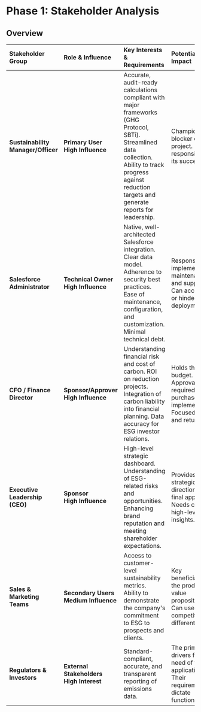 # Phase 1: Stakeholder Analysis

## Overview

| Stakeholder Group | Role & Influence | Key Interests & Requirements | Potential Impact |
| :--- | :--- | :--- | :--- |
| **Sustainability Manager/Officer** | **Primary User<br>High Influence** | Accurate, audit-ready calculations compliant with major frameworks (GHG Protocol, SBTi). Streamlined data collection. Ability to track progress against reduction targets and generate reports for leadership. | Champion or blocker of the project. Directly responsible for its success. |
| **Salesforce Administrator** | **Technical Owner<br>High Influence** | Native, well-architected Salesforce integration. Clear data model. Adherence to security best practices. Ease of maintenance, configuration, and customization. Minimal technical debt. | Responsible for implementation, maintenance, and support. Can accelerate or hinder deployment. |
| **CFO / Finance Director** | **Sponsor/Approver<br>High Influence** | Understanding financial risk and cost of carbon. ROI on reduction projects. Integration of carbon liability into financial planning. Data accuracy for ESG investor relations. | Holds the budget. Approval is required for purchase and implementation. Focused on risk and return. |
| **Executive Leadership (CEO)** | **Sponsor<br>High Influence** | High-level strategic dashboard. Understanding of ESG-related risks and opportunities. Enhancing brand reputation and meeting shareholder expectations. | Provides strategic direction and final approval. Needs concise, high-level insights. |
| **Sales & Marketing Teams** | **Secondary Users<br>Medium Influence** | Access to customer-level sustainability metrics. Ability to demonstrate the company's commitment to ESG to prospects and clients. | Key beneficiaries of the product's value proposition. Can use it as a competitive differentiator. |
| **Regulators & Investors** | **External Stakeholders<br>High Interest** | Standard-compliant, accurate, and transparent reporting of emissions data. | The primary drivers for the need of this application. Their requirements dictate functionality. |